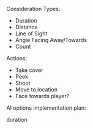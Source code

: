 Consideration Types:
- Duration
- Distance
- Line of Sight
- Angle Facing Away/Towards  
- Count

Actions:
- Take cover
- Peek
- Shoot
- Move to location
- Face towards player?


AI options implementation plan:

duration 